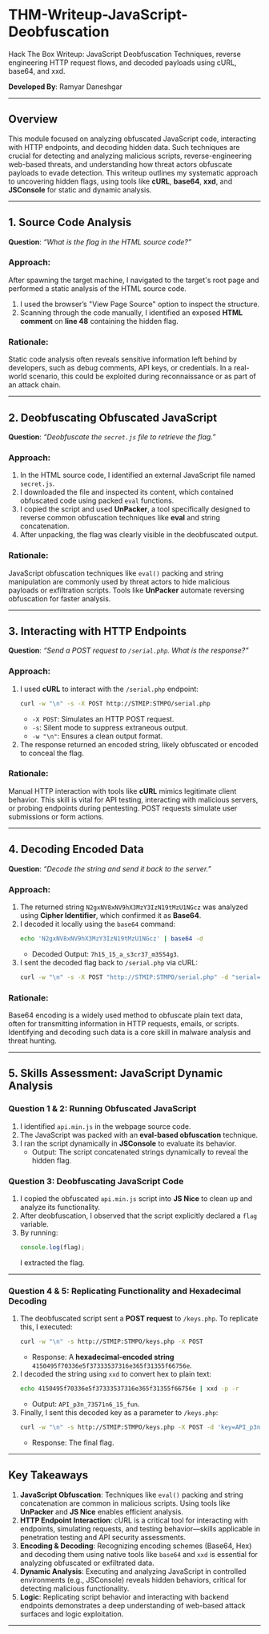 # THM-Writeup-JavaScript-Deobfuscation
Hack The Box Writeup: JavaScript Deobfuscation Techniques,  reverse engineering HTTP request flows, and decoded payloads using cURL, base64, and xxd.

**Developed By**: Ramyar Daneshgar  

---

## **Overview**

This module focused on analyzing obfuscated JavaScript code, interacting with HTTP endpoints, and decoding hidden data. Such techniques are crucial for detecting and analyzing malicious scripts, reverse-engineering web-based threats, and understanding how threat actors obfuscate payloads to evade detection. This writeup outlines my systematic approach to uncovering hidden flags, using tools like **cURL**, **base64**, **xxd**, and **JSConsole** for static and dynamic analysis.

---

## **1. Source Code Analysis**

**Question**: *“What is the flag in the HTML source code?”*  

### **Approach:**  
After spawning the target machine, I navigated to the target's root page and performed a static analysis of the HTML source code.  

1. I used the browser’s "View Page Source" option to inspect the structure.  
2. Scanning through the code manually, I identified an exposed **HTML comment** on **line 48** containing the hidden flag.

### **Rationale:**  
Static code analysis often reveals sensitive information left behind by developers, such as debug comments, API keys, or credentials. In a real-world scenario, this could be exploited during reconnaissance or as part of an attack chain.

---

## **2. Deobfuscating Obfuscated JavaScript**

**Question**: *“Deobfuscate the `secret.js` file to retrieve the flag.”*  

### **Approach:**  
1. In the HTML source code, I identified an external JavaScript file named `secret.js`.  
2. I downloaded the file and inspected its content, which contained obfuscated code using packed `eval` functions.  
3. I copied the script and used **UnPacker**, a tool specifically designed to reverse common obfuscation techniques like **eval** and string concatenation.  
4. After unpacking, the flag was clearly visible in the deobfuscated output.  

### **Rationale:**  
JavaScript obfuscation techniques like `eval()` packing and string manipulation are commonly used by threat actors to hide malicious payloads or exfiltration scripts. Tools like **UnPacker** automate reversing obfuscation for faster analysis.

---

## **3. Interacting with HTTP Endpoints**

**Question**: *“Send a POST request to `/serial.php`. What is the response?”*  

### **Approach:**  
1. I used **cURL** to interact with the `/serial.php` endpoint:  
   ```bash
   curl -w "\n" -s -X POST http://STMIP:STMPO/serial.php
   ```  
   - `-X POST`: Simulates an HTTP POST request.  
   - `-s`: Silent mode to suppress extraneous output.  
   - `-w "\n"`: Ensures a clean output format.  
2. The response returned an encoded string, likely obfuscated or encoded to conceal the flag.

### **Rationale:**  
Manual HTTP interaction with tools like **cURL** mimics legitimate client behavior. This skill is vital for API testing, interacting with malicious servers, or probing endpoints during pentesting. POST requests simulate user submissions or form actions.  

---

## **4. Decoding Encoded Data**

**Question**: *“Decode the string and send it back to the server.”*  

### **Approach:**  
1. The returned string `N2gxNV8xNV9hX3MzY3IzN19tMzU1NGcz` was analyzed using **Cipher Identifier**, which confirmed it as **Base64**.  
2. I decoded it locally using the `base64` command:  
   ```bash
   echo 'N2gxNV8xNV9hX3MzY3IzN19tMzU1NGcz' | base64 -d
   ```  
   - Decoded Output: `7h15_15_a_s3cr37_m3554g3`.  
3. I sent the decoded flag back to `/serial.php` via cURL:  
   ```bash
   curl -w "\n" -s -X POST "http://STMIP:STMPO/serial.php" -d "serial=7h15_15_a_s3cr37_m3554g3"
   ```  

### **Rationale:**  
Base64 encoding is a widely used method to obfuscate plain text data, often for transmitting information in HTTP requests, emails, or scripts. Identifying and decoding such data is a core skill in malware analysis and threat hunting.

---

## **5. Skills Assessment: JavaScript Dynamic Analysis**

### **Question 1 & 2: Running Obfuscated JavaScript**  
1. I identified `api.min.js` in the webpage source code.  
2. The JavaScript was packed with an **eval-based obfuscation** technique.  
3. I ran the script dynamically in **JSConsole** to evaluate its behavior.  
   - Output: The script concatenated strings dynamically to reveal the hidden flag.  

### **Question 3: Deobfuscating JavaScript Code**  
1. I copied the obfuscated `api.min.js` script into **JS Nice** to clean up and analyze its functionality.  
2. After deobfuscation, I observed that the script explicitly declared a `flag` variable.  
3. By running:  
   ```javascript
   console.log(flag);
   ```  
   I extracted the flag.

---

### **Question 4 & 5: Replicating Functionality and Hexadecimal Decoding**  
1. The deobfuscated script sent a **POST request** to `/keys.php`. To replicate this, I executed:  
   ```bash
   curl -w "\n" -s http://STMIP:STMPO/keys.php -X POST
   ```  
   - Response: A **hexadecimal-encoded string** `4150495f70336e5f37333537316e365f31355f66756e`.  
2. I decoded the string using `xxd` to convert hex to plain text:  
   ```bash
   echo 4150495f70336e5f37333537316e365f31355f66756e | xxd -p -r
   ```  
   - Output: `API_p3n_73571n6_15_fun`.  
3. Finally, I sent this decoded key as a parameter to `/keys.php`:  
   ```bash
   curl -w "\n" -s http://STMIP:STMPO/keys.php -X POST -d 'key=API_p3n_73571n6_15_fun'
   ```  
   - Response: The final flag.

---

## **Key Takeaways**

1. **JavaScript Obfuscation**: Techniques like `eval()` packing and string concatenation are common in malicious scripts. Using tools like **UnPacker** and **JS Nice** enables efficient analysis.  
2. **HTTP Endpoint Interaction**: cURL is a critical tool for interacting with endpoints, simulating requests, and testing behavior—skills applicable in penetration testing and API security assessments.  
3. **Encoding & Decoding**: Recognizing encoding schemes (Base64, Hex) and decoding them using native tools like `base64` and `xxd` is essential for analyzing obfuscated or exfiltrated data.  
4. **Dynamic Analysis**: Executing and analyzing JavaScript in controlled environments (e.g., JSConsole) reveals hidden behaviors, critical for detecting malicious functionality.  
5. **Logic**: Replicating script behavior and interacting with backend endpoints demonstrates a deep understanding of web-based attack surfaces and logic exploitation.

---
